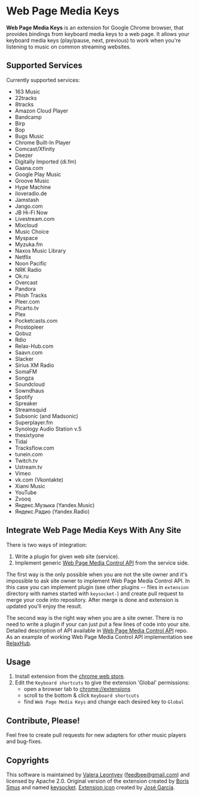 # Web Page Media Keys

**Web Page Media Keys** is an extension for Google Chrome browser, that provides bindings from keyboard media keys 
to a web page. It allows your keyboard media keys (play/pause, next, previous) to work when you're listening to music
on common streaming websites.

## Supported Services

Currently supported services:

   * 163 Music
   * 22tracks
   * 8tracks
   * Amazon Cloud Player
   * Bandcamp
   * Birp
   * Bop
   * Bugs Music
   * Chrome Built-In Player
   * Comcast/Xfinity
   * Deezer
   * Digitally Imported (di.fm)
   * Gaana.com
   * Google Play Music
   * Groove Music
   * Hype Machine
   * iloveradio.de
   * Jamstash
   * Jango.com
   * JB Hi-Fi Now
   * Livestream.com
   * Mixcloud
   * Music Choice
   * Myspace
   * Myzuka.fm
   * Naxos Music Library
   * Netflix
   * Noon Pacific
   * NRK Radio
   * Ok.ru
   * Overcast
   * Pandora
   * Phish Tracks
   * Pleer.com
   * Picarto.tv
   * Plex
   * Pocketcasts.com
   * Prostopleer
   * Qobuz
   * Rdio
   * Relax-Hub.com
   * Saavn.com
   * Slacker
   * Sirius XM Radio
   * SomaFM
   * Songza
   * Soundcloud
   * Sowndhaus
   * Spotify
   * Spreaker
   * Streamsquid
   * Subsonic (and Madsonic)
   * Superplayer.fm
   * Synology Audio Station v.5
   * thesixtyone
   * Tidal
   * Tracksflow.com
   * tunein.com
   * Twitch.tv
   * Ustream.tv
   * Vimeo
   * vk.com (Vkontakte)
   * Xiami Music
   * YouTube
   * Zvooq
   * Яндекс.Музыка (Yandex.Music)
   * Яндекс.Радио (Yandex.Radio)

## Integrate Web Page Media Keys With Any Site

There is two ways of integration:

1. Write a plugin for given web site (service).
2. Implement generic [Web Page Media Control API][wpmca] from the service side.

The first way is the only possible when you are not the site owner and it's impossible
to ask site owner to implement Web Page Media Control API. In this case you can
implement plugin (see other plugins -- files in `extension` directory with names
started with `keysocket-`) and create pull request to merge your code into repository.
After merge is done and extension is updated you'll enjoy the result.

The second way is the right way when you are a site owner. There is no need to
write a plugin if your can just put a few lines of code into your site. Detailed
description of API available in [Web Page Media Control API][wpmca] repo. As
an example of working Web Page Media Control API implementation see
[RelaxHub](http://relax-hub.com/).

## Usage

1. Install extension from the [chrome web store][crx].
2. Edit the `Keyboard shortcuts` to give the extension 'Global' permissions:
    * open a browser tab to [chrome://extensions](chrome://extensions)
    * scroll to the bottom & click `Keyboard shortcuts`
    * find `Web Page Media Keys` and change each desired key to `Global`

## Contribute, Please!

Feel free to create pull requests for new adapters for other music players and bug-fixes.

## Copyrights

This software is maintained by [Valera Leontyev][vl] (feedbee@gmail.com) and licensed by 
Apache 2.0. Original version of the extension created by [Boris Smus][bs] and named
[keysocket][ks]. [Extension icon][icon] created by [José García][jg].

[vl]: https://github.com/feedbee
[bs]: https://github.com/borismus
[ks]: https://github.com/borismus/keysocket
[crx]: https://chrome.google.com/webstore/detail/web-page-media-keys/gndhohcpfmjgggkgkfafpchcnefnhhmc
[icon]: https://www.iconfinder.com/icons/306926/multimedia_music_play_video_icon
[jg]: https://www.iconfinder.com/josealonsogarcia
[wpmca]: https://github.com/feedbee/web-page-media-control-api-spec